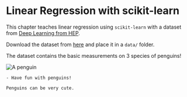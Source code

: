 # Linear Regression with scikit-learn

This chapter teaches linear regression using `scikit-learn` with a dataset from 
[Deep Learning from HEP](https://hsf-training.github.io/deep-learning-intro-for-hep/).

Download the dataset from [here](https://github.com/hsf-training/deep-learning-intro-for-hep/blob/main/deep-learning-intro-for-hep/data/penguins.csv) 
and place it in a `data/` folder.

The dataset contains the basic measurements on 3 species of penguins!   

![A penguin](https://hsf-training.github.io/deep-learning-intro-for-hep/_images/culmen_depth.png)

```{admonition} Objectives
- Have fun with penguins!
```

```{warning}
Penguins can be very cute.
```